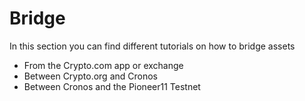 # Bridge

In this section you can find different tutorials on how to bridge assets

- From the Crypto.com app or exchange
- Between Crypto.org and Cronos
- Between Cronos and the Pioneer11 Testnet